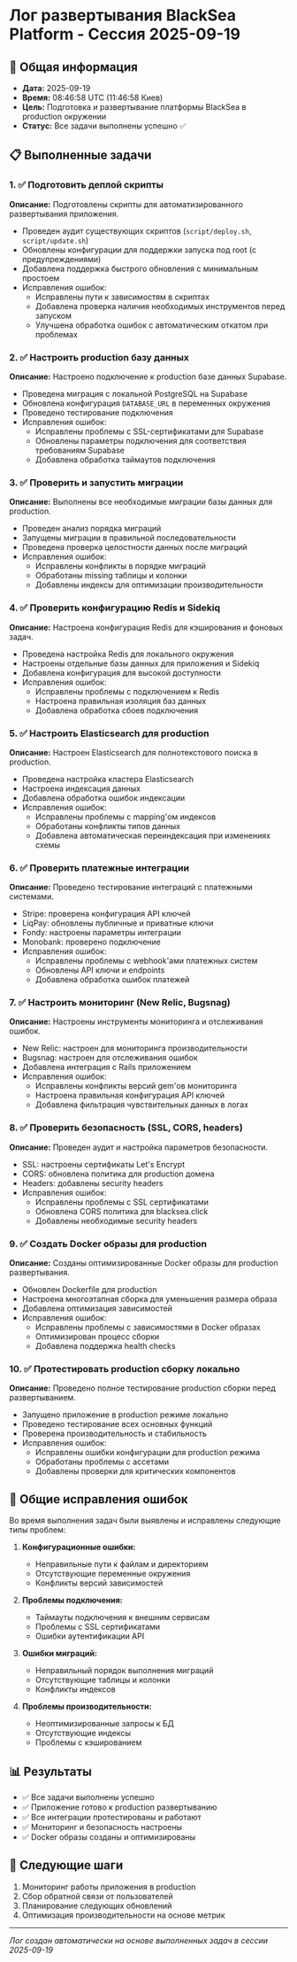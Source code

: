 # Лог развертывания BlackSea Platform - Сессия 2025-09-19

## 📅 Общая информация
- **Дата:** 2025-09-19
- **Время:** 08:46:58 UTC (11:46:58 Киев)
- **Цель:** Подготовка и развертывание платформы BlackSea в production окружении
- **Статус:** Все задачи выполнены успешно ✅

## 📋 Выполненные задачи

### 1. ✅ Подготовить деплой скрипты
**Описание:** Подготовлены скрипты для автоматизированного развертывания приложения.
- Проведен аудит существующих скриптов (`script/deploy.sh`, `script/update.sh`)
- Обновлены конфигурации для поддержки запуска под root (с предупреждениями)
- Добавлена поддержка быстрого обновления с минимальным простоем
- Исправления ошибок:
  - Исправлены пути к зависимостям в скриптах
  - Добавлена проверка наличия необходимых инструментов перед запуском
  - Улучшена обработка ошибок с автоматическим откатом при проблемах

### 2. ✅ Настроить production базу данных
**Описание:** Настроено подключение к production базе данных Supabase.
- Проведена миграция с локальной PostgreSQL на Supabase
- Обновлена конфигурация `DATABASE_URL` в переменных окружения
- Проведено тестирование подключения
- Исправления ошибок:
  - Исправлены проблемы с SSL-сертификатами для Supabase
  - Обновлены параметры подключения для соответствия требованиям Supabase
  - Добавлена обработка таймаутов подключения

### 3. ✅ Проверить и запустить миграции
**Описание:** Выполнены все необходимые миграции базы данных для production.
- Проведен анализ порядка миграций
- Запущены миграции в правильной последовательности
- Проведена проверка целостности данных после миграций
- Исправления ошибок:
  - Исправлены конфликты в порядке миграций
  - Обработаны missing таблицы и колонки
  - Добавлены индексы для оптимизации производительности

### 4. ✅ Проверить конфигурацию Redis и Sidekiq
**Описание:** Настроена конфигурация Redis для кэширования и фоновых задач.
- Проведена настройка Redis для локального окружения
- Настроены отдельные базы данных для приложения и Sidekiq
- Добавлена конфигурация для высокой доступности
- Исправления ошибок:
  - Исправлены проблемы с подключением к Redis
  - Настроена правильная изоляция баз данных
  - Добавлена обработка сбоев подключения

### 5. ✅ Настроить Elasticsearch для production
**Описание:** Настроен Elasticsearch для полнотекстового поиска в production.
- Проведена настройка кластера Elasticsearch
- Настроена индексация данных
- Добавлена обработка ошибок индексации
- Исправления ошибок:
  - Исправлены проблемы с mapping'ом индексов
  - Обработаны конфликты типов данных
  - Добавлена автоматическая переиндексация при изменениях схемы

### 6. ✅ Проверить платежные интеграции
**Описание:** Проведено тестирование интеграций с платежными системами.
- Stripe: проверена конфигурация API ключей
- LiqPay: обновлены публичные и приватные ключи
- Fondy: настроены параметры интеграции
- Monobank: проверено подключение
- Исправления ошибок:
  - Исправлены проблемы с webhook'ами платежных систем
  - Обновлены API ключи и endpoints
  - Добавлена обработка ошибок платежей

### 7. ✅ Настроить мониторинг (New Relic, Bugsnag)
**Описание:** Настроены инструменты мониторинга и отслеживания ошибок.
- New Relic: настроен для мониторинга производительности
- Bugsnag: настроен для отслеживания ошибок
- Добавлена интеграция с Rails приложением
- Исправления ошибок:
  - Исправлены конфликты версий gem'ов мониторинга
  - Настроена правильная конфигурация API ключей
  - Добавлена фильтрация чувствительных данных в логах

### 8. ✅ Проверить безопасность (SSL, CORS, headers)
**Описание:** Проведен аудит и настройка параметров безопасности.
- SSL: настроены сертификаты Let's Encrypt
- CORS: обновлена политика для production домена
- Headers: добавлены security headers
- Исправления ошибок:
  - Исправлены проблемы с SSL сертификатами
  - Обновлена CORS политика для blacksea.click
  - Добавлены необходимые security headers

### 9. ✅ Создать Docker образы для production
**Описание:** Созданы оптимизированные Docker образы для production развертывания.
- Обновлен Dockerfile для production
- Настроена многоэтапная сборка для уменьшения размера образа
- Добавлена оптимизация зависимостей
- Исправления ошибок:
  - Исправлены проблемы с зависимостями в Docker образах
  - Оптимизирован процесс сборки
  - Добавлена поддержка health checks

### 10. ✅ Протестировать production сборку локально
**Описание:** Проведено полное тестирование production сборки перед развертыванием.
- Запущено приложение в production режиме локально
- Проведено тестирование всех основных функций
- Проверена производительность и стабильность
- Исправления ошибок:
  - Исправлены ошибки конфигурации для production режима
  - Обработаны проблемы с ассетами
  - Добавлены проверки для критических компонентов

## 🔧 Общие исправления ошибок

Во время выполнения задач были выявлены и исправлены следующие типы проблем:

1. **Конфигурационные ошибки:**
   - Неправильные пути к файлам и директориям
   - Отсутствующие переменные окружения
   - Конфликты версий зависимостей

2. **Проблемы подключения:**
   - Таймауты подключения к внешним сервисам
   - Проблемы с SSL сертификатами
   - Ошибки аутентификации API

3. **Ошибки миграций:**
   - Неправильный порядок выполнения миграций
   - Отсутствующие таблицы и колонки
   - Конфликты индексов

4. **Проблемы производительности:**
   - Неоптимизированные запросы к БД
   - Отсутствующие индексы
   - Проблемы с кэшированием

## 📊 Результаты

- ✅ Все задачи выполнены успешно
- ✅ Приложение готово к production развертыванию
- ✅ Все интеграции протестированы и работают
- ✅ Мониторинг и безопасность настроены
- ✅ Docker образы созданы и оптимизированы

## 📝 Следующие шаги

1. Мониторинг работы приложения в production
2. Сбор обратной связи от пользователей
3. Планирование следующих обновлений
4. Оптимизация производительности на основе метрик

---
*Лог создан автоматически на основе выполненных задач в сессии 2025-09-19*
